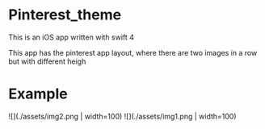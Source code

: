 # Pinterest_theme

This is an iOS app written with swift 4

This app has the pinterest app layout, where there are two images in a row but with different heigh


# Example

![](./assets/img2.png | width=100)
![](./assets/img1.png | width=100)
